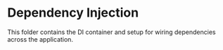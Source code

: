 # Dependency Injection

This folder contains the DI container and setup for wiring dependencies across the application.
